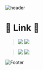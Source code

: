 ![header](https://capsule-render.vercel.app/api?type=shark&color=auto&height=500&section=header&text=2022-2%20Application%20Programming&fontSize=42)

# :rocket: Link :rocket:
<!-- > ### Notion  -->
> <img src = "https://img.shields.io/badge/Notion : Final Projects-0073?style=for-the-badge&logo=appveyor&logo=Notion&logoColor=white">
> <a href="https://www.notion.so/2022-2-Application-Programming-Final-Project-351ca5b4a69e4451b68ea13b796b626c" target="_blank"><img src="https://img.shields.io/badge/Notion : Our Final Project's Main Page-000000?style=flat-square&logo=Notion&logoColor=white"/></a>

<!-- 
## Notice 
> ### Google Calendar -->
> <img src = "https://img.shields.io/badge/Google Calendar : Final Projects-4285F4?style=for-the-badge&logo=appveyor&logo=Notion&logoColor=white">
><a href="https://www.notion.so/2022-2-Application-Programming-Final-Project-351ca5b4a69e4451b68ea13b796b626c" target="_blank"><img src="https://img.shields.io/badge/Google Calendar-000000?style=flat-square&logo=Google Calendar&logoColor=white"/></a>







![Footer](https://capsule-render.vercel.app/api?type=waving&color=auto&height=200&section=footer)
